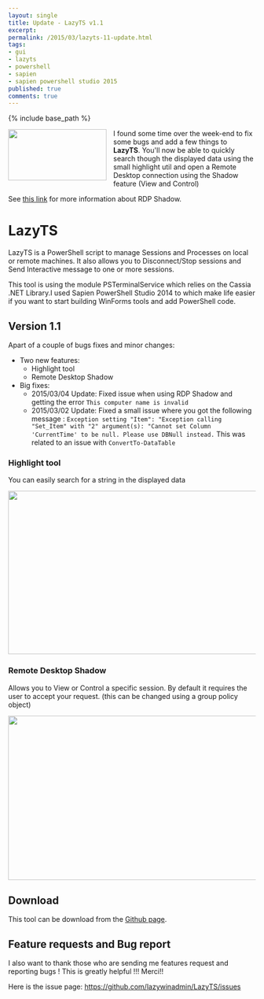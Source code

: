 ```yaml
---
layout: single
title: Update - LazyTS v1.1
excerpt: 
permalink: /2015/03/lazyts-11-update.html
tags: 
- gui
- lazyts
- powershell
- sapien
- sapien powershell studio 2015
published: true
comments: true
---
```

{% include base_path %}

<a href="{{ site.url }}/images/2015/20150301_Update_LazyTS_v1.1/LazyTS-Highlight__1728965691__-740x387.png" imageanchor="1" style="clear: left; float: left; margin-bottom: 1em; margin-right: 1em;"><img border="0" src="{{ site.url }}/images/2015/20150301_Update_LazyTS_v1.1/LazyTS-Highlight__1728965691__-740x387.png" height="104" width="200" /></a>I found some time over the week-end to fix some bugs and add a few things to <b>LazyTS</b>. You'll now be able to quickly search though the displayed data using the small highlight util and open a Remote Desktop connection using the Shadow feature (View and Control)

See <a href="http://blogs.technet.com/b/askperf/archive/2013/10/22/windows-8-1-windows-server-2012-r2-rds-shadowing-is-back.aspx" target="_blank">this link</a> for more information about RDP Shadow.

# LazyTS

LazyTS is a PowerShell script to manage Sessions and Processes on local or remote machines. It also allows you to Disconnect/Stop sessions and Send Interactive message to one or more sessions.

This tool is using the module PSTerminalService which relies on the Cassia .NET Library.I used Sapien PowerShell Studio 2014 to which make life easier if you want to start building WinForms tools and add PowerShell code. 

## Version 1.1

Apart of a couple of bugs fixes and minor changes:

* Two new features:
  * Highlight tool
  * Remote Desktop Shadow
* Big fixes:
  * 2015/03/04 Update: Fixed issue when using RDP Shadow and getting the error `This computer name is invalid`
  * 2015/03/02 Update: Fixed a small issue where you got the following message : `Exception setting "Item": "Exception calling "Set_Item" with "2" argument(s): "Cannot set Column 'CurrentTime' to be null. Please use DBNull instead.` This was related to an issue with `ConvertTo-DataTable`

### Highlight tool

You can easily search for a string in the displayed data

<a href="{{ site.url }}/images/2015/20150301_Update_LazyTS_v1.1/LazyTS-Highlight__1728965691__-740x387.png" imageanchor="1" style="margin-left: auto; margin-right: auto;">
  <img border="0" src="{{ site.url }}/images/2015/20150301_Update_LazyTS_v1.1/LazyTS-Highlight__1728965691__-740x387.png" height="332" width="640" />
</a>

### Remote Desktop Shadow

Allows you to View or Control a specific session.
By default it requires the user to accept your request. (this can be changed using a group policy object)

<a href="{{ site.url }}/images/2015/20150301_Update_LazyTS_v1.1/LazyTS-RDP_Shadow__873050890__-740x387.png" imageanchor="1" style="margin-left: auto; margin-right: auto;">
  <img border="0" src="{{ site.url }}/images/2015/20150301_Update_LazyTS_v1.1/LazyTS-RDP_Shadow__873050890__-740x387.png" height="334" width="640" />
</a>

## Download

This tool can be download from the [Github page](https://github.com/lazywinadmin/LazyTS/releases).

## Feature requests and Bug report

I also want to thank those who are sending me features request and reporting bugs ! This is greatly helpful !!! Merci!!

Here is the issue page: https://github.com/lazywinadmin/LazyTS/issues